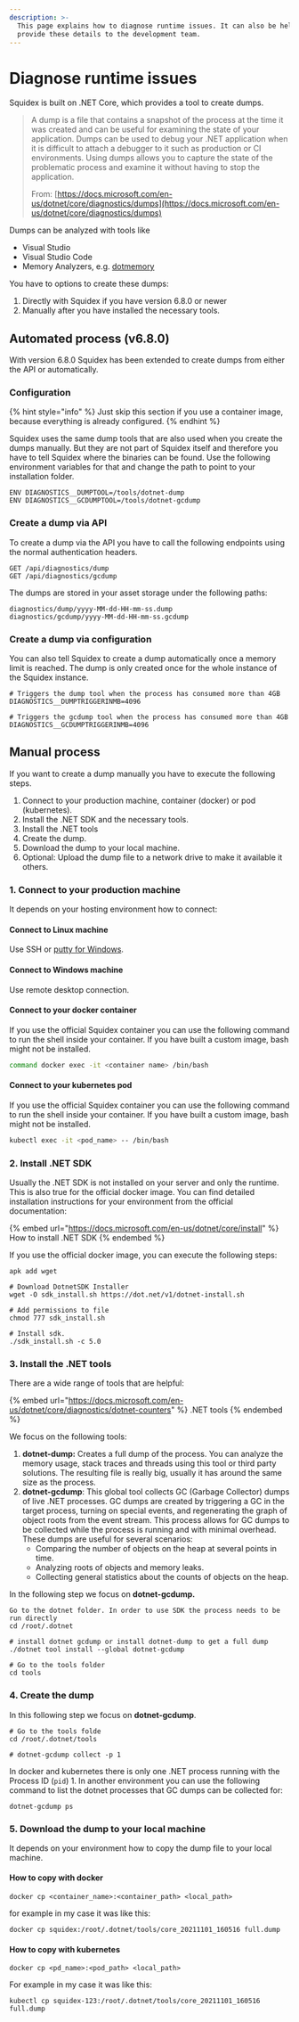 ```yaml
---
description: >-
  This page explains how to diagnose runtime issues. It can also be helpful to
  provide these details to the development team.
---
```


# Diagnose runtime issues

Squidex is built on .NET Core, which provides a tool to create dumps.

> A dump is a file that contains a snapshot of the process at the time it was created and can be useful for examining the state of your application. Dumps can be used to debug your .NET application when it is difficult to attach a debugger to it such as production or CI environments. Using dumps allows you to capture the state of the problematic process and examine it without having to stop the application.
>
> From: [https://docs.microsoft.com/en-us/dotnet/core/diagnostics/dumps](https://docs.microsoft.com/en-us/dotnet/core/diagnostics/dumps)

Dumps can be analyzed with tools like

* Visual Studio
* Visual Studio Code
* Memory Analyzers, e.g. [dotmemory](https://www.jetbrains.com/dotmemory/?source=google\&medium=cpc\&campaign=12509621705\&gclid=Cj0KCQjw5oiMBhDtARIsAJi0qk2ZvCwqDMmKuDzjmibSonfQuJyZZW\_jkhbizatYncy8ipncfEM05BIaAsaXEALw\_wcB)

You have to options to create these dumps:

1. Directly with Squidex if you have version 6.8.0 or newer
2. Manually after you have installed the necessary tools.

## Automated process (v6.8.0)

With version 6.8.0 Squidex has been extended to create dumps from either the API or automatically.

### Configuration

{% hint style="info" %}
Just skip this section if you use a container image, because everything is already configured.
{% endhint %}

Squidex uses the same dump tools that are also used when you create the dumps manually. But they are not part of Squidex itself and therefore you have to tell Squidex where the binaries can be found. Use the following environment variables for that and change the path to point to your installation folder.

```
ENV DIAGNOSTICS__DUMPTOOL=/tools/dotnet-dump
ENV DIAGNOSTICS__GCDUMPTOOL=/tools/dotnet-gcdump
```

### Create a dump via API

To create a dump via the API you have to call the following endpoints using the normal authentication headers.

```
GET /api/diagnostics/dump
GET /api/diagnostics/gcdump
```

The dumps are stored in your asset storage under the following paths:

```
diagnostics/dump/yyyy-MM-dd-HH-mm-ss.dump
diagnostics/gcdump/yyyy-MM-dd-HH-mm-ss.gcdump
```

### Create a dump via configuration

You can also tell Squidex to create a dump automatically once a memory limit is reached. The dump is only created once for the whole instance of the Squidex instance.

```
# Triggers the dump tool when the process has consumed more than 4GB
DIAGNOSTICS__DUMPTRIGGERINMB=4096

# Triggers the gcdump tool when the process has consumed more than 4GB
DIAGNOSTICS__GCDUMPTRIGGERINMB=4096
```

## Manual process

If you want to create a dump manually you have to execute the following steps.

1. Connect to your production machine, container (docker) or pod (kubernetes).
2. Install the .NET SDK and the necessary tools.
3. Install the .NET tools
4. Create the dump.
5. Download the dump to your local machine.
6. Optional: Upload the dump file to a network drive to make it available it others.

### 1. Connect to your production machine

It depends on your hosting environment how to connect:

#### Connect to Linux machine

Use SSH or [putty for Windows](https://www.putty.org).

#### Connect to Windows machine

Use remote desktop connection.

#### Connect to your docker container

If you use the official Squidex container you can use the following command to run the shell inside your container. If you have built a custom image, bash might not be installed.

```bash
command docker exec -it <container name> /bin/bash
```

#### Connect to your kubernetes pod

If you use the official Squidex container you can use the following command to run the shell inside your container. If you have built a custom image, bash might not be installed.

```bash
kubectl exec -it <pod_name> -- /bin/bash
```

### 2. Install .NET SDK

Usually the .NET SDK is not installed on your server and only the runtime. This is also true for the official docker image. You can find detailed installation instructions for your environment from the official documentation:

{% embed url="https://docs.microsoft.com/en-us/dotnet/core/install" %}
How to install .NET SDK
{% endembed %}

If you use the official docker image, you can execute the following steps:

```
apk add wget

# Download DotnetSDK Installer
wget -O sdk_install.sh https://dot.net/v1/dotnet-install.sh

# Add permissions to file
chmod 777 sdk_install.sh

# Install sdk.
./sdk_install.sh -c 5.0
```

### 3. Install the .NET tools

There are a wide range of tools that are helpful:

{% embed url="https://docs.microsoft.com/en-us/dotnet/core/diagnostics/dotnet-counters" %}
.NET tools
{% endembed %}

We focus on the following tools:

1. **dotnet-dump:** Creates a full dump of the process. You can analyze the memory usage, stack traces and threads using this tool or third party solutions. The resulting file is really big, usually it has around the same size as the process.
2. **dotnet-gcdump**: This global tool collects GC (Garbage Collector) dumps of live .NET processes. GC dumps are created by triggering a GC in the target process, turning on special events, and regenerating the graph of object roots from the event stream. This process allows for GC dumps to be collected while the process is running and with minimal overhead. These dumps are useful for several scenarios:
   * Comparing the number of objects on the heap at several points in time.
   * Analyzing roots of objects and memory leaks.
   * Collecting general statistics about the counts of objects on the heap.

In the following step we focus on **dotnet-gcdump.**

```
Go to the dotnet folder. In order to use SDK the process needs to be run directly
cd /root/.dotnet

# install dotnet gcdump or install dotnet-dump to get a full dump
./dotnet tool install --global dotnet-gcdump 

# Go to the tools folder
cd tools
```

### 4. Create the dump

In this following step we focus on **dotnet-gcdump**.

```
# Go to the tools folde
cd /root/.dotnet/tools

# dotnet-gcdump collect -p 1
```

In docker and kubernetes there is only one .NET process running with the Process ID (`pid`) 1. In another environment you can use the following command to list the dotnet processes that GC dumps can be collected for:

```
dotnet-gcdump ps
```

### 5. Download the dump to your local machine <a href="#synopsis-2" id="synopsis-2"></a>

It depends on your environment how to copy the dump file to your local machine.

#### How to copy with docker

```
docker cp <container_name>:<container_path> <local_path>
```

for example in my case it was like this:

```
docker cp squidex:/root/.dotnet/tools/core_20211101_160516 full.dump  
```

#### How to copy with kubernetes

```
docker cp <pd_name>:<pod_path> <local_path>
```

For example in my case it was like this:

```
kubectl cp squidex-123:/root/.dotnet/tools/core_20211101_160516 full.dump  
```
